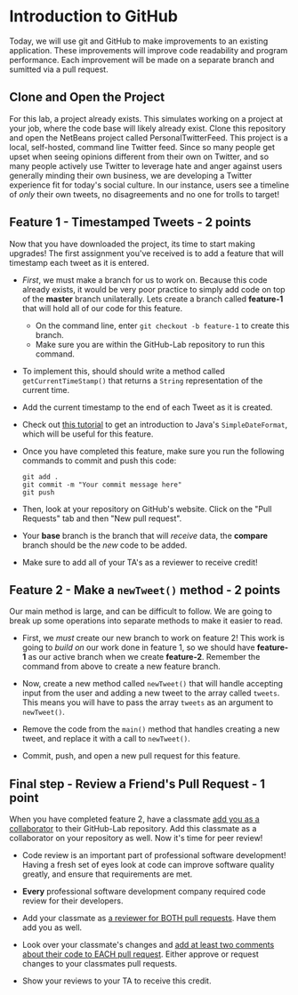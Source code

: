# Introduction to GitHub

Today, we will use git and GitHub to make improvements to an existing application. These improvements will improve code readability and program performance. Each improvement will be made on a separate branch and sumitted via a pull request.

## Clone and Open the Project

For this lab, a project already exists. This simulates working on a project at your job, where the code base will likely already exist. Clone this repository and open the NetBeans project called PersonalTwitterFeed. This project is a local, self-hosted, command line Twitter feed. Since so many people get upset when seeing opinions different from their own on Twitter, and so many people actively use Twitter to leverage hate and anger against users generally minding their own business, we are developing a Twitter experience fit for today's social culture. In our instance, users see a timeline of _only_ their own tweets, no disagreements and no one for trolls to target!

## Feature 1 - Timestamped Tweets - 2 points

Now that you have downloaded the project, its time to start making upgrades! The first assignment you've received is to add a feature that will timestamp each tweet as it is entered. 

* _First_, we must make a branch for us to work on. Because this code already exists, it would be very poor practice to simply add code on top of the **master** branch unilaterally. Lets create a branch called **feature-1** that will hold all of our code for this feature.
  * On the command line, enter `git checkout -b feature-1` to create this branch.
  * Make sure you are within the GitHub-Lab repository to run this command.

* To implement this, should should write a method called `getCurrentTimeStamp()` that returns a `String` representation of the current time.

* Add the current timestamp to the end of each Tweet as it is created.

* Check out [this tutorial](http://tutorials.jenkov.com/java-internationalization/simpledateformat.html) to get an introduction to Java's `SimpleDateFormat`, which will be useful for this feature.

* Once you have completed this feature, make sure you run the following commands to commit and push this code:
  ```
  git add .
  git commit -m "Your commit message here"
  git push
  ```

* Then, look at your repository on GitHub's website. Click on the "Pull Requests" tab and then "New pull request".

* Your **base** branch is the branch that will _receive_ data, the **compare** branch should be the _new_ code to be added.

* Make sure to add all of your TA's as a reviewer to receive credit!

## Feature 2 - Make a `newTweet()` method - 2 points

Our main method is large, and can be difficult to follow. We are going to break up some operations into separate methods to make it easier to read.

* First, we _must_ create our new branch to work on feature 2! This work is going to _build on_ our work done in feature 1, so we should have **feature-1** as our active branch when we create **feature-2**. Remember the command from above to create a new feature branch.

* Now, create a new method called `newTweet()` that will handle accepting input from the user and adding a new tweet to the array called `tweets`. This means you will have to pass the array `tweets` as an argument to `newTweet()`.

* Remove the code from the `main()` method that handles creating a new tweet, and replace it with a call to `newTweet()`.

* Commit, push, and open a new pull request for this feature.

## Final step - Review a Friend's Pull Request - 1 point

When you have completed feature 2, have a classmate [add you as a collaborator](https://help.github.com/articles/inviting-collaborators-to-a-personal-repository/) to their GitHub-Lab repository. Add this classmate as a collaborator on your repository as well. Now it's time for peer review! 

* Code review is an important part of professional software development! Having a fresh set of eyes look at code can improve software quality greatly, and ensure that requirements are met.

* **Every** professional software development company required code review for their developers.

* Add your classmate as [a reviewer for BOTH pull requests](https://help.github.com/articles/requesting-a-pull-request-review/). Have them add you as well.

* Look over your classmate's changes and [add at least two comments about their code to EACH pull request](https://help.github.com/articles/about-pull-request-reviews/). Either approve or request changes to your classmates pull requests.

* Show your reviews to your TA to receive this credit.
